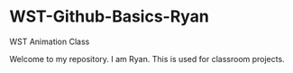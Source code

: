 # WST-Github-Basics-Ryan
WST Animation Class

Welcome to my repository. I am Ryan. This is used for classroom projects.
